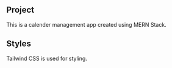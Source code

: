 ## Project

This is a calender management app created using MERN Stack.

## Styles

Tailwind CSS is used for styling.
